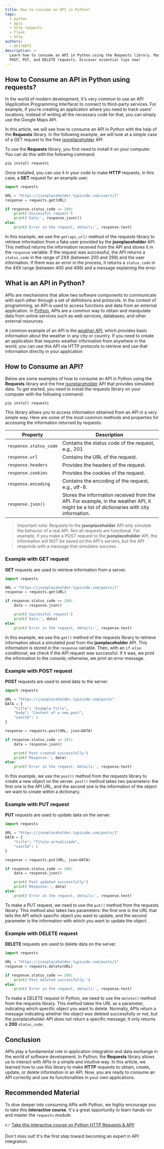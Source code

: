 ```yaml
---
title: How to consume an API in Python?
tags:
  - python
  - apis
  - http requests
  - flask
  - http
authors:
  - DF27ARTS
description: >-
  Learn how to consume an API in Python using the Requests library. Master GET,
  POST, PUT, and DELETE requests. Discover essential tips now!
---
```

## How to Consume an API in Python using requests?

In the world of modern development, it's very common to use an API (Application Programming Interface) to connect to third-party services. For example, if you're creating an application where you need to track users' locations, instead of writing all the necessary code for that, you can simply use the Google Maps API.

In this article, we will see how to consume an API in Python with the help of the **Requests** library. In the following example, we will look at a simple case of a GET request to the free [jsonplaceholder](https://jsonplaceholder.typicode.com/) API

To use the **Requests** library, you first need to install it on your computer. You can do this with the following command:

```bash
pip install requests
```

Once installed, you can use it in your code to make **HTTP** requests, in this case, a **GET** request for an example user.

```py runable=true
import requests

URL = "https://jsonplaceholder.typicode.com/users/1"
response = requests.get(URL)

if response.status_code == 200:
    print('Successful request')
    print('Data:', response.json())
else:
    print('Error in the request, details:', response.text)
```

In this example, we use the `get(api_url)` method of the requests library to retrieve information from a fake user provided by the **jsonplaceholder** API. This method returns the information received from the API and stores it in the `response` variable. If the request was successful, the API returns a `status_code` in the range of 2XX (between 200 and 299) and the user information. If there was an error in the process, it returns a `status_code` in the 4XX range (between 400 and 499) and a message explaining the error.

## What is an API in Python?

APIs are mechanisms that allow two software components to communicate with each other through a set of definitions and protocols. In the context of programming, an API is used to access functions and data from an external application. In [Python](https://4geeks.com/technology/python), APIs are a common way to obtain and manipulate data from online services such as web services, databases, and other external resources.

A common example of an API is the [weather API](https://openweathermap.org/api), which provides basic information about the weather in any city or country. If you need to create an application that requires weather information from anywhere in the world, you can use this API via HTTP protocols to retrieve and use that information directly in your application

## How to Consume an API?

Below are some examples of how to consume an API in Python using the **Requests** library and the free [jsonplaceholder](https://jsonplaceholder.typicode.com/) API that provides simulated data. To get started, you need to install the requests library on your computer with the following command:

```bash
pip install requests
```

This library allows you to access information obtained from an API in a very simple way. Here are some of the most common methods and properties for accessing the information returned by requests:

| Property           | Description                                                                                                                                |
|----------------------|----------------------------------------------------------------------------------------------------------------------------------------------|
|`response.status_code`|  Contains the status code of the request, e.g., 201                                                                                   |
|`response.url`        | Contains the URL of the request.                                                                                                              |
|`response.headers`    |Provides the headers of the request.                                                                                                      |
|`response.cookies`    | Provides the cookies of the request.                                                                                                      |
|`response.encoding`   | Contains the encoding of the request, e.g., utf-8.                                                                                     |
|`response.json()`     | Stores the information received from the API. For example, in the weather API, it might be a list of dictionaries with city information.|

> Important note: Requests to the **jsonplaceholder** API only simulate the behavior of a real API. Not all requests are functional. For example, if you make a POST request to the **jsonplaceholder** API, the information will NOT be saved on the API's servers, but the API responds with a message that simulates success.

### Example with GET request

**GET** requests are used to retrieve information from a server.

```py runable=true
import requests

URL = "https://jsonplaceholder.typicode.com/posts/1"
response = requests.get(URL)

if response.status_code == 200:
    data = response.json()

    print('Successful request')
    print('Data:', data)
else:
    print('Error in the request, details:', response.text)
```

In this example, we use the `get()` method of the requests library to retrieve information about a simulated post from the **jsonplaceholder** API. This information is stored in the `response` variable. Then, with an `if-else` conditional, we check if the API request was successful. If it was, we print the information to the console; otherwise, we print an error message.

### Example with POST request

**POST** requests are used to send data to the server.

```py runable=true
import requests

URL = "https://jsonplaceholder.typicode.com/posts"
DATA = {
    "title": "Example Title",
    "body": "Content of a new post",
    "userId": 1
}

response = requests.post(URL, json=DATA)

if response.status_code == 201:
    data = response.json()

    print('Post created successfully')
    print('Response:', data)
else:
    print('Error in the request, details:', response.text)
```

In this example, we use the `post()` method from the requests library to create a new object on the server. `post()` method takes two parameters: the first one is the API URL, and the second one is the information of the object we want to create within a dictionary.

### Example with PUT request

**PUT** requests are used to update data on the server.

```py runable=true
import requests

URL = "https://jsonplaceholder.typicode.com/posts/1"
DATA = {
    "title": "Título actualizado",
    "userId": 2
}

response = requests.put(URL, json=DATA)

if response.status_code == 200:
    data = response.json()

    print('Post updated successfully')
    print('Response:', data)
else:
    print('Error in the request, details:', response.text)
```

To make a PUT request, we need to use the `put()` method from the requests library. This method also takes two parameters: the first one is the URL that tells the API which specific object you want to update, and the second parameter is the information with which you want to update the object.

### Example with DELETE request

**DELETE** requests are used to delete data on the server.

```py runable=true
import requests

URL = "https://jsonplaceholder.typicode.com/posts/1"
response = requests.delete(URL)

if response.status_code == 200:
    print('Post deleted successfully.')
else:
    print('Error in the request, details:', response.text)
```

To make a DELETE request in Python, we need to use the `delete()` method from the requests library. This method takes the URL as a parameter, indicating which specific object you want to delete. Normally, APIs return a message indicating whether the object was deleted successfully or not, but the jsonplaceholder API does not return a specific message; it only returns a **200** `status_code`.

## Conclusion

APIs play a fundamental role in application integration and data exchange in the world of software development. In Python, the **Requests** library allows us to interact with APIs in a simple and intuitive way. In this article, we learned how to use this library to make **HTTP** requests to obtain, create, update, or delete information in an API. Now, you are ready to consume an API correctly and use its functionalities in your own applications.

## Recommended Material

To dive deeper into consuming APIs with Python, we highly encourage you to take this **interactive course**. It's a great opportunity to learn hands-on and master the `requests` module:

👉 [Take this interactive course on Python HTTP Requests & API!](https://4geeks.com/interactive-exercise/python-http-requests-api-tutorial-exercises)

Don't miss out! It's the first step toward becoming an expert in API integration.
